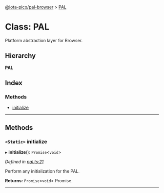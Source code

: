 [@iota-pico/pal-browser](../README.md) > [PAL](../classes/pal.md)

# Class: PAL

Platform abstraction layer for Browser.

## Hierarchy

**PAL**

## Index

### Methods

* [initialize](pal.md#initialize)

---

## Methods

<a id="initialize"></a>

### `<Static>` initialize

▸ **initialize**(): `Promise`<`void`>

*Defined in [pal.ts:21](https://github.com/iota-pico/pal-browser/blob/6995a6a/src/pal.ts#L21)*

Perform any initialization for the PAL.

**Returns:** `Promise`<`void`>
Promise.

___

